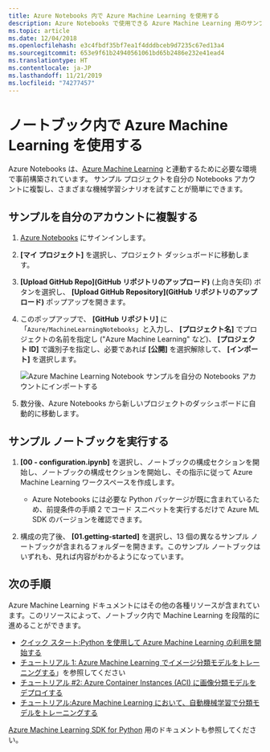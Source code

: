 ```yaml
---
title: Azure Notebooks 内で Azure Machine Learning を使用する
description: Azure Notebooks で使用できる Azure Machine Learning 用のサンプル ノートブックの概要。
ms.topic: article
ms.date: 12/04/2018
ms.openlocfilehash: e3c4fbdf35bf7ea1f4dddbceb9d7235c67ed13a4
ms.sourcegitcommit: 653e9f61b24940561061bd65b2486e232e41ead4
ms.translationtype: HT
ms.contentlocale: ja-JP
ms.lasthandoff: 11/21/2019
ms.locfileid: "74277457"
---
```

# <a name="use-azure-machine-learning-in-a-notebook"></a>ノートブック内で Azure Machine Learning を使用する

Azure Notebooks は、[Azure Machine Learning](/azure/machine-learning/service/) と連動するために必要な環境で事前構築されています。 サンプル プロジェクトを自分の Notebooks アカウントに複製し、さまざまな機械学習シナリオを試すことが簡単にできます。

## <a name="clone-the-sample-into-your-account"></a>サンプルを自分のアカウントに複製する

1. [Azure Notebooks](https://notebooks.azure.com/) にサインインします。
1. **[マイ プロジェクト]** を選択し、プロジェクト ダッシュボードに移動します。
1. **[Upload GitHub Repo]\(GitHub リポジトリのアップロード\)** (上向き矢印) ボタンを選択し、 **[Upload GitHub Repository]\(GitHub リポジトリのアップロード\)** ポップアップを開きます。
1. このポップアップで、 **[GitHub リポジトリ]** に「`Azure/MachineLearningNotebooks`」と入力し、 **[プロジェクト名]** でプロジェクトの名前を指定し ("Azure Machine Learning" など)、 **[プロジェクト ID]** で識別子を指定し、必要であれば **[公開]** を選択解除して、 **[インポート]** を選択します。

    ![Azure Machine Learning Notebook サンプルを自分の Notebooks アカウントにインポートする](media/azureml-import-project.png)

1. 数分後、Azure Notebooks から新しいプロジェクトのダッシュボードに自動的に移動します。

## <a name="run-a-sample-notebook"></a>サンプル ノートブックを実行する

1. **[00 - configuration.ipynb]** を選択し、ノートブックの構成セクションを開始し、ノートブックの構成セクションを開始し、その指示に従って Azure Machine Learning ワークスペースを作成します。

    - Azure Notebooks には必要な Python パッケージが既に含まれているため、前提条件の手順 2 でコード スニペットを実行するだけで Azure ML SDK のバージョンを確認できます。

1. 構成の完了後、 **[01.getting-started]** を選択し、13 個の異なるサンプル ノートブックが含まれるフォルダーを開きます。このサンプル ノートブックはいずれも、見れば内容がわかるようになっています。

## <a name="next-steps"></a>次の手順

Azure Machine Learning ドキュメントにはその他の各種リソースが含まれています。このリソースによって、ノートブック内で Machine Learning を段階的に進めることができます。

- [クイック スタート:Python を使用して Azure Machine Learning の利用を開始する](https://docs.microsoft.com/azure/machine-learning/service/quickstart-create-workspace-with-python)
- [チュートリアル 1: Azure Machine Learning でイメージ分類モデルをトレーニングする](https://docs.microsoft.com/azure/machine-learning/service/tutorial-train-models-with-aml)」を参照してください
- [チュートリアル #2: Azure Container Instances (ACI) に画像分類モデルをデプロイする](https://docs.microsoft.com/azure/machine-learning/service/tutorial-deploy-models-with-aml)
- [チュートリアル:Azure Machine Learning において、自動機械学習で分類モデルをトレーニングする](https://docs.microsoft.com/azure/machine-learning/service/tutorial-auto-train-models)

[Azure Machine Learning SDK for Python](https://docs.microsoft.com/python/api/overview/azure/ml/intro?view=azure-ml-py) 用のドキュメントも参照してください。
